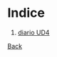 # Indice
1. [diario UD4]([diarioDeTrabajo.md](https://github.com/RamonVinuales/Trabajo_DAW/blob/main/Ud4_Trabajo_en_remoto/Diario%20Ud3))



[Back](/.)
